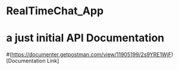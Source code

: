﻿# RealTimeChat_App

# a just initial API Documentation
#(https://documenter.getpostman.com/view/11905199/2s9YRE1WjF)[Documentation Link]
